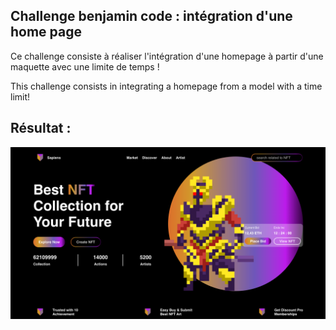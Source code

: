 ## Challenge benjamin code : intégration d'une home page

Ce challenge consiste à réaliser l'intégration d'une homepage à partir d'une maquette avec une limite de temps !

This challenge consists in integrating a homepage from a model with a time limit!

## Résultat :

![](/assets/resultat.png)
